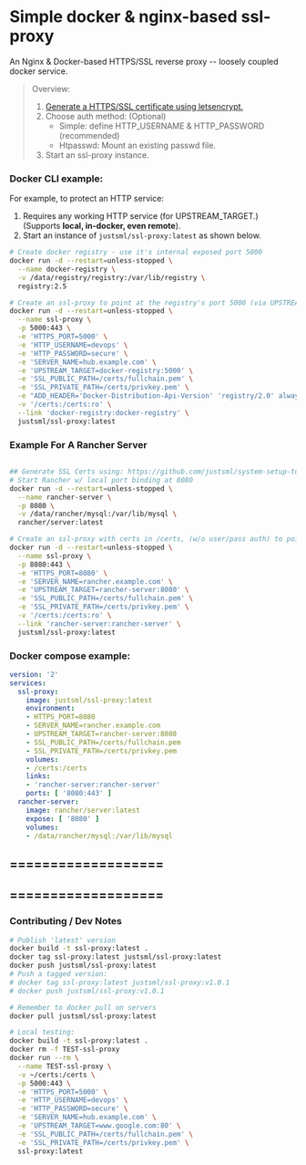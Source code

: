 # Simple docker & nginx-based ssl-proxy

An Nginx & Docker-based HTTPS/SSL reverse proxy -- loosely coupled docker service.

> Overview:
>
> 1. [Generate a HTTPS/SSL certificate using letsencrypt.](https://gist.github.com/justsml/63d2884e1cd88d6785999a2eb09cf48e)
> 1. Choose auth method: (Optional)
>     * Simple: define HTTP_USERNAME & HTTP_PASSWORD (recommended)
>     * Htpasswd: Mount an existing passwd file.
> 1. Start an ssl-proxy instance.

### Docker CLI example:

For example, to protect an HTTP service:

1. Requires any working HTTP service (for UPSTREAM_TARGET.) (Supports **local, in-docker, even remote**).
1. Start an instance of `justsml/ssl-proxy:latest` as shown below.

```sh
# Create docker registry - use it's internal exposed port 5000
docker run -d --restart=unless-stopped \
  --name docker-registry \
  -v /data/registry/registry:/var/lib/registry \
  registry:2.5

# Create an ssl-proxy to point at the registry's port 5000 (via UPSTREAM_TARGET option - see below.)
docker run -d --restart=unless-stopped \
  --name ssl-proxy \
  -p 5000:443 \
  -e 'HTTPS_PORT=5000' \
  -e 'HTTP_USERNAME=devops' \
  -e 'HTTP_PASSWORD=secure' \
  -e 'SERVER_NAME=hub.example.com' \
  -e 'UPSTREAM_TARGET=docker-registry:5000' \
  -e 'SSL_PUBLIC_PATH=/certs/fullchain.pem' \
  -e 'SSL_PRIVATE_PATH=/certs/privkey.pem' \
  -e "ADD_HEADER='Docker-Distribution-Api-Version' 'registry/2.0' always" \
  -v '/certs:/certs:ro' \
  --link 'docker-registry:docker-registry' \
  justsml/ssl-proxy:latest

```

### Example For A Rancher Server

```sh

## Generate SSL Certs using: https://github.com/justsml/system-setup-tools/blob/master/letsencrypt-docker.sh
# Start Rancher w/ local port binding at 8080
docker run -d --restart=unless-stopped \
  --name rancher-server \
  -p 8080 \
  -v /data/rancher/mysql:/var/lib/mysql \
  rancher/server:latest

# Create an ssl-proxy with certs in /certs, (w/o user/pass auth) to point at the local rancher-server's port 8080
docker run -d --restart=unless-stopped \
  --name ssl-proxy \
  -p 8080:443 \
  -e 'HTTPS_PORT=8080' \
  -e 'SERVER_NAME=rancher.example.com' \
  -e 'UPSTREAM_TARGET=rancher-server:8080' \
  -e 'SSL_PUBLIC_PATH=/certs/fullchain.pem' \
  -e 'SSL_PRIVATE_PATH=/certs/privkey.pem' \
  -v '/certs:/certs:ro' \
  --link 'rancher-server:rancher-server' \
  justsml/ssl-proxy:latest

```



### Docker compose example:

```yaml
version: '2'
services:
  ssl-proxy:
    image: justsml/ssl-proxy:latest
    environment:
    - HTTPS_PORT=8080
    - SERVER_NAME=rancher.example.com
    - UPSTREAM_TARGET=rancher-server:8080
    - SSL_PUBLIC_PATH=/certs/fullchain.pem
    - SSL_PRIVATE_PATH=/certs/privkey.pem
    volumes:
    - /certs:/certs
    links:
    - 'rancher-server:rancher-server'
    ports: [ '8080:443' ]
  rancher-server:
    image: rancher/server:latest  
    expose: [ '8080' ]
    volumes: 
    - /data/rancher/mysql:/var/lib/mysql
```




===================
-------------------
===================
-------------------






### Contributing / Dev Notes

```sh
# Publish 'latest' version
docker build -t ssl-proxy:latest .
docker tag ssl-proxy:latest justsml/ssl-proxy:latest
docker push justsml/ssl-proxy:latest
# Push a tagged version:
# docker tag ssl-proxy:latest justsml/ssl-proxy:v1.0.1
# docker push justsml/ssl-proxy:v1.0.1

# Remember to docker pull on servers
docker pull justsml/ssl-proxy:latest

# Local testing:
docker build -t ssl-proxy:latest .
docker rm -f TEST-ssl-proxy
docker run --rm \
  --name TEST-ssl-proxy \
  -v ~/certs:/certs \
  -p 5000:443 \
  -e 'HTTPS_PORT=5000' \
  -e 'HTTP_USERNAME=devops' \
  -e 'HTTP_PASSWORD=secure' \
  -e 'SERVER_NAME=hub.example.com' \
  -e 'UPSTREAM_TARGET=www.google.com:80' \
  -e 'SSL_PUBLIC_PATH=/certs/fullchain.pem' \
  -e 'SSL_PRIVATE_PATH=/certs/privkey.pem' \
  ssl-proxy:latest


```


